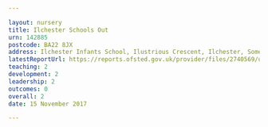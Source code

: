 ```yaml
---

layout: nursery
title: Ilchester Schools Out
urn: 142885
postcode: BA22 8JX
address: Ilchester Infants School, Ilustrious Crescent, Ilchester, Somerset, BA22 8JX
latestReportUrl: https://reports.ofsted.gov.uk/provider/files/2740569/urn/142885.pdf
teaching: 2
development: 2
leadership: 2
outcomes: 0
overall: 2
date: 15 November 2017

---
```

